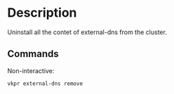 # Description

Uninstall all the contet of external-dns from the cluster.

## Commands

Non-interactive:

```bash
vkpr external-dns remove
```
